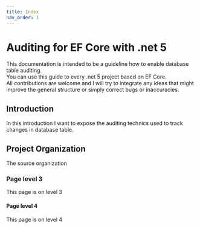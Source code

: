 ```yaml
---
title: Index
nav_order: 1
---
```

# Auditing for EF Core with .net 5

This documentation is intended to be a guideline how to enable database table auditing.  
You can use this guide to every .net 5 project based on EF Core.  
All contributions are welcome and I will try to integrate any ideas that might improve the general structure or simply correct bugs or inaccuracies.  


## Introduction

In this introduction I want to expose the auditing technics used to track changes in database table.

## Project Organization

The source organization  

### Page level 3
This page is on level 3

#### Page level 4
This page is on level 4
